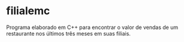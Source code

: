 # filialemc
Programa elaborado em C++ para encontrar o valor de vendas de um restaurante nos últimos três meses em suas filiais.

